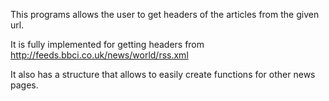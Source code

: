 This programs allows the user to get headers 
of the articles from the given url.

It is fully implemented for getting headers from
http://feeds.bbci.co.uk/news/world/rss.xml

It also has a structure that allows to easily
create functions for other news pages.
